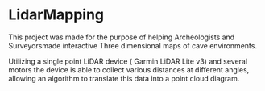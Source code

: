 # LidarMapping

This project was made for the purpose of helping Archeologists and Surveyorsmade interactive Three dimensional maps of cave environments.

Utilizing a single point LiDAR device ( Garmin LiDAR Lite v3) and several motors the device is able to collect various distances at different angles, allowing an algorithm to translate this data into a point cloud diagram. 


